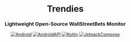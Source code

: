 <div align="center">
 
# Trendies

### Lightweight Open-Source WallStreetBets Monitor

[![Android](https://img.shields.io/badge/Android-grey?logo=android&style=flat)](https://www.android.com/)
[![AndroidAPI](https://img.shields.io/badge/API-23%2B-brightgreen.svg?style=flat)](https://www.android.com/)
[![Kotlin](https://img.shields.io/badge/kotlin-1.7.20-blue.svg?logo=kotlin)](https://kotlinlang.org)
[![JetpackCompose](https://img.shields.io/badge/Jetpack%20Compose-1.3.3-yellow)](https://developer.android.com/jetpack/compose)

</div>

